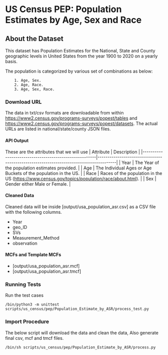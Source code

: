 # US Census PEP: Population Estimates by Age, Sex and Race

## About the Dataset
This dataset has Population Estimates for the National, State and County geographic levels in United States from the year 1900 to 2020 on a yearly basis.

The population is categorized by various set of combinations as below:
        
        1. Age, Sex.
        2. Age, Race.
        3. Age, Sex, Race.

### Download URL
The data in txt/csv formats are downloadable from within https://www2.census.gov/programs-surveys/popest/tables and https://www2.census.gov/programs-surveys/popest/datasets. The actual URLs are listed in national/state/county JSON files.


#### API Output
These are the attributes that we will use
| Attribute      					| Description                                                 				|
|-------------------------------------------------------|---------------------------------------------------------------------------------------|
| Year       					| The Year of the population estimates provided. 				|
| Age   				| The Individual Ages or Age Buckets of the population in the US. 						|
| Race   	| Races of the population in the US (https://www.census.gov/topics/population/race/about.html).  	|
| Sex   				| Gender either Male or Female. 							|



#### Cleaned Data
Cleaned data will be inside [output/usa_population_asr.csv] as a CSV file with the following columns.

- Year
- geo_ID
- SVs
- Measurement_Method
- observation



#### MCFs and Template MCFs
- [output/usa_population_asr.mcf]
- [output/usa_population_asr.tmcf]

### Running Tests

Run the test cases

`/bin/python3 -m unittest scripts/us_census/pep/Population_Estimate_by_ASR/process_test.py`




### Import Procedure

The below script will download the data and clean the data, Also generate final csv, mcf and tmcf files.

`/bin/sh scripts/us_census/pep/Population_Estimate_by_ASR/process.py`
